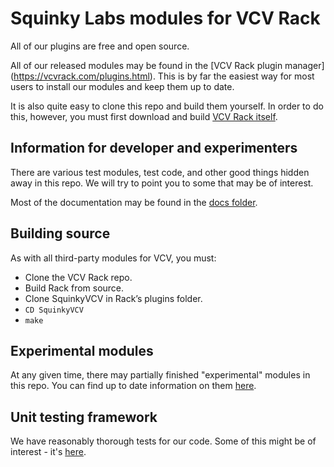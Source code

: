 # Squinky Labs modules for VCV Rack

All of our plugins are free and open source.

All of our released modules may be found in the [VCV Rack plugin manager] (https://vcvrack.com/plugins.html). This is by far the easiest way for most users to install our modules and keep them up to date.

It is also quite easy to clone this repo and build them yourself. In order to do this, however, you must first download and build [VCV Rack itself](https://github.com/VCVRack/Rack).

## Information for developer and experimenters

There are various test modules, test code, and other good things hidden away in this repo. We will try to point you to some that may be of interest.

Most of the documentation may be found in the [docs folder](../docs).

## Building source

As with all third-party modules for VCV, you must:

* Clone the VCV Rack repo.
* Build Rack from source.
* Clone SquinkyVCV in Rack’s plugins folder.
* `CD SquinkyVCV`
* `make`

## Experimental modules

At any given time, there may partially finished "experimental" modules in this repo. You can find up to date information on them [here](experimental.md).

## Unit testing framework

We have reasonably thorough tests for our code. Some of this might be of interest - it's [here](unit-test.md).